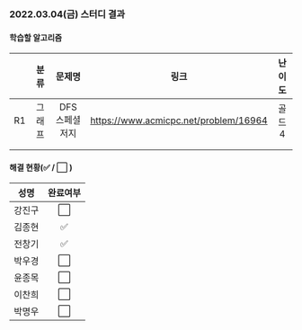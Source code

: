 ### 2022.03.04(금) 스터디 결과

#### 학습할 알고리즘

|      |  분류  |     문제명     |                 링크                  | 난이도 |
| :--: | :----: | :------------: | :-----------------------------------: | :----: |
|  R1  | 그래프 | DFS 스페셜저지 | https://www.acmicpc.net/problem/16964 | 골드4  |
|      |        |                |                                       |        |
|      |        |                |                                       |        |

#### 해결 현황(:white_check_mark: / :white_large_square:  )

|  성명  |       완료여부       |
| :----: | :------------------: |
| 강진구 | :white_large_square: |
| 김종현 | :white_check_mark: |
| 전창기 |  :white_check_mark:  |
| 박우경 | :white_large_square: |
| 윤종목 | :white_large_square: |
| 이찬희 | :white_large_square: |
| 박명우 | :white_large_square: |
